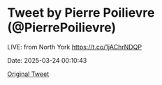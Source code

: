 # Tweet by Pierre Poilievre (@PierrePoilievre)

LIVE: from North York https://t.co/1jAChrNDQP

Date: 2025-03-24 00:10:43

[Original Tweet](https://x.com/PierrePoilievre/status/1903962648548704718)
